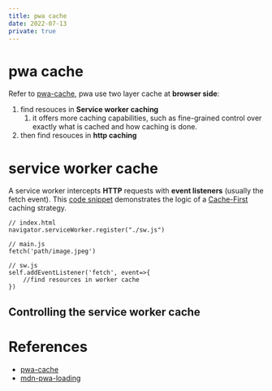 ```yaml
---
title: pwa cache
date: 2022-07-13
private: true
---
```

# pwa cache
Refer to [pwa-cache], pwa use two layer cache at **browser side**:
1. find resouces in **Service worker caching**
    1.  it offers more caching capabilities, such as fine-grained control over exactly what is cached and how caching is done.
1. then find resouces in **http caching**

# service worker cache
A service worker intercepts **HTTP** requests with **event listeners** (usually the fetch event). 
This [code snippet](https://github.com/mdn/sw-test/blob/gh-pages/sw.js#L19)
demonstrates the logic of a [Cache-First](https://developer.chrome.com/docs/workbox/modules/workbox-strategies/) caching strategy.

    // index.html
    navigator.serviceWorker.register("./sw.js")

    // main.js
    fetch('path/image.jpeg')

    // sw.js
    self.addEventListener('fetch', event=>{
        //find resources in worker cache
    })

## Controlling the service worker cache #

# References
- [pwa-cache]
- [mdn-pwa-loading]

[pwa-cache]: https://web.dev/service-worker-caching-and-http-caching/
[mdn-pwa-loading]: https://developer.mozilla.org/zh-CN/docs/Web/Progressive_web_apps/Loading